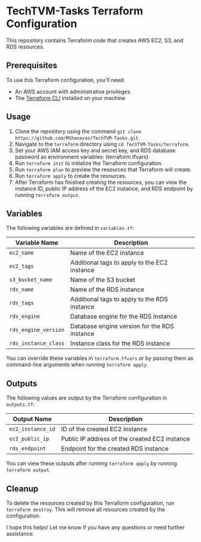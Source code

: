# **TechTVM-Tasks Terraform Configuration**

This repository contains Terraform code that creates AWS EC2, S3, and RDS resources. 

## Prerequisites

To use this Terraform configuration, you'll need:

- An AWS account with administrative privileges
- The [Terraform CLI](https://www.terraform.io/downloads.html) installed on your machine

## Usage

1. Clone the repository using the command `git clone https://github.com/MShanavas/TechTVM-Tasks.git`.
2. Navigate to the `terraform` directory using `cd TechTVM-Tasks/terraform`.
3. Set your AWS IAM access key and secret key, and RDS database password as environment variables: (terraform.tfvars) 
4. Run `terraform init` to initialize the Terraform configuration.
5. Run `terraform plan` to preview the resources that Terraform will create.
6. Run `terraform apply` to create the resources.
7. After Terraform has finished creating the resources, you can view the instance ID, public IP address of the EC2 instance, and RDS endpoint by running `terraform output`.

## Variables

The following variables are defined in `variables.tf`:

| Variable Name | Description |
| ------------- | ----------- |
| `ec2_name` | Name of the EC2 instance |
| `ec2_tags` | Additional tags to apply to the EC2 instance |
| `s3_bucket_name` | Name of the S3 bucket |
| `rds_name` | Name of the RDS instance |
| `rds_tags` | Additional tags to apply to the RDS instance |
| `rds_engine` | Database engine for the RDS instance |
| `rds_engine_version` | Database engine version for the RDS instance |
| `rds_instance_class` | Instance class for the RDS instance |

You can override these variables in `terraform.tfvars` or by passing them as command-line arguments when running `terraform apply`.

## Outputs

The following values are output by the Terraform configuration in `outputs.tf`:

| Output Name | Description |
| ----------- | ----------- |
| `ec2_instance_id` | ID of the created EC2 instance |
| `ec2_public_ip` | Public IP address of the created EC2 instance |
| `rds_endpoint` | Endpoint for the created RDS instance |

You can view these outputs after running `terraform apply` by running `terraform output`.

## Cleanup

To delete the resources created by this Terraform configuration, run `terraform destroy`. This will remove all resources created by the configuration. 

I hope this helps! Let me know if you have any questions or need further assistance.

